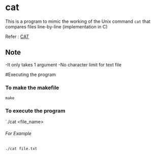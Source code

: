 # cat
This is a program to mimic the working of the Unix command `cat` that compares files line-by-line (implementation in C)

Refer : [CAT](https://man7.org/linux/man-pages/man1/cat.1.html)

## Note
-It only takes 1 argument
-No character limit for text file

#Executing the program

### To make the makefile

`make`

### To execute the program

`./cat <file_name>

###### For Example 

`./cat file.txt`



